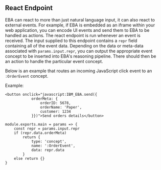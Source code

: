 ## React Endpoint

EBA can react to more than just natural language input, it can also react to external events. For example, if EBA is embedded as an iframe within your web application, you can encode UI events and send them to EBA to be handled as actions. The react endpoint is run whenever an event is received. The input supplied to this endpoint contains a `repr` field containing all of the event data. Depending on the data or meta-data associated with `params.input.repr`, you can output the appropriate event concept to be inserted into EBA's reasoning pipeline. There should then be an action to handle the particular event concept. 

Below is an example that routes an incoming JavaScript click event to an `:OrderEvent` concept.

Example:

```
<button onclick="javascript:IBM_EBA.send({
            orderMeta: {
                orderID: 5678,
                orderName: 'Paper',
                customer: 1234
            }})">Send orders details</button>
```

```
module.exports.main = params => {
    const repr = params.input.repr
    if (repr.data.orderMeta)
        return {
            type: 'concept',
            name: ':OrderEvent',
            data: repr.data
        }
    else return {}
}
```

